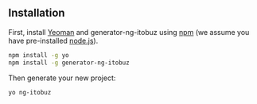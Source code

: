 ## Installation

First, install [Yeoman](http://yeoman.io) and generator-ng-itobuz using [npm](https://www.npmjs.com/) (we assume you have pre-installed [node.js](https://nodejs.org/)).

```bash
npm install -g yo
npm install -g generator-ng-itobuz
```

Then generate your new project:

```bash
yo ng-itobuz
```
